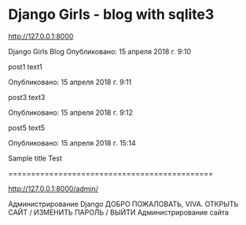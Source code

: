 ﻿Django Girls - blog with sqlite3
================================

http://127.0.0.1:8000

Django Girls Blog
Опубликовано: 15 апреля 2018 г. 9:10

post1
text1

Опубликовано: 15 апреля 2018 г. 9:11

post3
text3

Опубликовано: 15 апреля 2018 г. 9:12

post5
text5

Опубликовано: 15 апреля 2018 г. 15:14

Sample title
Test

=============================================

http://127.0.0.1:8000/admin/

Администрирование Django
ДОБРО ПОЖАЛОВАТЬ, VIVA. ОТКРЫТЬ САЙТ / ИЗМЕНИТЬ ПАРОЛЬ / ВЫЙТИ
Администрирование сайта



